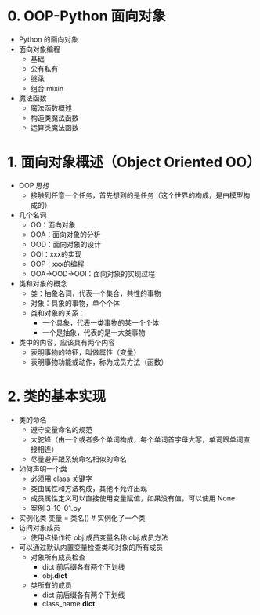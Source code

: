 # 0. OOP-Python 面向对象
- Python 的面向对象
- 面向对象编程
    - 基础
    - 公有私有
    - 继承
    - 组合 mixin
- 魔法函数
    - 魔法函数概述
    - 构造类魔法函数
    - 运算类魔法函数

# 1. 面向对象概述（Object Oriented OO）
- OOP 思想
    - 接触到任意一个任务，首先想到的是任务（这个世界的构成，是由模型构成的）
- 几个名词
    - OO：面向对象
    - OOA：面向对象的分析
    - OOD：面向对象的设计
    - OOI：xxx的实现
    - OOP：xxx的编程
    - OOA->OOD->OOI：面向对象的实现过程
- 类和对象的概念
    - 类：抽象名词，代表一个集合，共性的事物
    - 对象：具象的事物，单个个体
    - 类和对象的关系：
        - 一个具象，代表一类事物的某一个个体
        - 一个是抽象，代表的是一大类事物
- 类中的内容，应该具有两个内容
    - 表明事物的特征，叫做属性（变量）
    - 表明事物功能或动作，称为成员方法（函数）

# 2. 类的基本实现
- 类的命名
    - 遵守变量命名的规范
    - 大驼峰（由一个或者多个单词构成，每个单词首字母大写，单词跟单词直接相连）
    - 尽量避开跟系统命名相似的命名
- 如何声明一个类
    - 必须用 class 关键字
    - 类由属性和方法构成，其他不允许出现
    - 成员属性定义可以直接使用变量赋值，如果没有值，可以使用 None
    - 案例 3-10-01.py
- 实例化类
    变量 = 类名()   # 实例化了一个类
- 访问对象成员
    - 使用点操作符
        obj.成员变量名称
        obj.成员方法
- 可以通过默认内置变量检查类和对象的所有成员
    - 对象所有成员检查
        - dict 前后缀各有两个下划线
        - obj.__dict__
    - 类所有的成员
        - dict 前后缀各有两个下划线
        - class_name.__dict__

